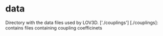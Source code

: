 # data

Directory with the data files used by LOV3D.
['./couplings'] [./couplings]: contains files containing coupling coefficinets










